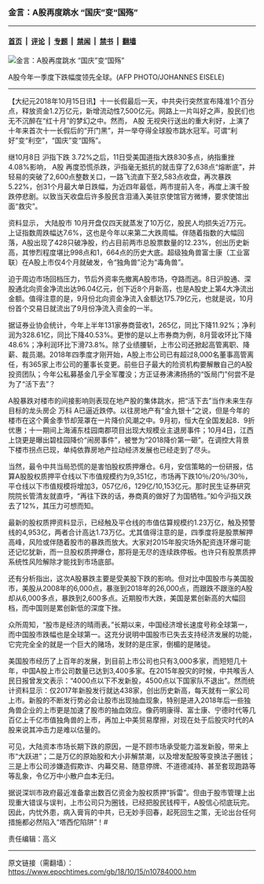 ### 金言：A股再度跳水 “国庆”变“国殇”

---

#### [首页](../../../..?n10784000) &nbsp;|&nbsp; [评论](../../../../../epoch-comment?n10784000) &nbsp;|&nbsp; [专题](../../../../../epoch-special?n10784000) &nbsp;|&nbsp; [禁闻](../../../../../epoch-news?n10784000) &nbsp;|&nbsp; [禁书](../../../../../books?n10784000) &nbsp;|&nbsp; [翻墙](https://github.com/gfw-breaker/nogfw/blob/master/README.md?n10784000)


<div><img alt="金言：A股再度跳水 “国庆”变“国殇”" class="attachment-djy_600_400 size-djy_600_400 wp-post-image" src="https://i.epochtimes.com/assets/uploads/2018/10/1507281229382584-600x400.jpg"/>
<div class="caption">
 <p>
  A股今年一季度下跌幅度领先全球。(AFP PHOTO/JOHANNES EISELE)
 </p>
</div></div><hr/><div class="post_content" id="artbody" itemprop="articleBody">
 <!-- article content begin -->
 <p>
  【大纪元2018年10月15日讯】十一长假最后一天，中共央行突然宣布降准1个百分点，释放资金1.2万亿元，新增流动性7,500亿元。网路上一片叫好之声，股民们也无不沉醉在“红十月”的梦幻之中。然而，
  <ok href="https://www.epochtimes.com/gb/tag/a%E8%82%A1.html">
   A股
  </ok>
  无视央行送出的重大利好，上演了十年来首次十一长假后的“开门黑”，并一举夺得全球股市跳水冠军。可谓“利好”变“利空”，“国庆”变“国殇”。
 </p>
 <p>
  继10月8日
  <ok href="https://www.epochtimes.com/gb/tag/%E6%B2%AA%E6%8C%87%E4%B8%8B%E8%B7%8C.html">
   沪指下跌
  </ok>
  3.72%之后，11日受美国道指大跌830多点，纳指重挫4.08%影响，
  <ok href="https://www.epochtimes.com/gb/tag/a%E8%82%A1.html">
   A股
  </ok>
  再度恐慌杀跌，沪指毫无抵抗的就击穿了2,638点“熔断底”，并轻易的突破了2,600点整数关口，一路飞流直下至2,583点收盘，再次暴跌5.22%，创31个月最大单日跌幅，为近四年最低，两市提前入冬，再度上演千股跌停悲剧。以致当天收盘后许多股民含泪涌入美驻京使馆官方微博，要求使馆出面“救灾”。
 </p>
 <p>
  资料显示，
  <ok href="https://www.epochtimes.com/gb/tag/%E5%A4%A7%E9%99%86%E8%82%A1%E5%B8%82.html">
   大陆股市
  </ok>
  10月开盘仅四天就蒸发了10万亿，股民人均损失近7万元。上证指数周跌幅达7.6%，这也是今年以来第二大跌周幅。伴随着指数的大幅回落，A股出现了428只破净股，约占目前两市总股票数量的12.23%，创出历史新高，其惨烈程度堪比998点和1，664点的历史大底。超级独角兽富士康（工业富联）在A股上市仅4个月就破发，令“独角兽”沦为“毒角兽”。
 </p>
 <p>
  迫于周边市场回档压力，节后外资率先撤离A股市场，夺路而逃。8日沪股通、深股通北向资金净流出达96.04亿元，创下近8个月新高，也是A股史上第4大净流出金额。值得注意的是，9月份北向资金净流入金额达175.79亿元，也就是说，10月份首个交易日就流出了9月份净流入资金的一半。
 </p>
 <p>
  据证券业协会统计，今年上半年131家券商营收1，265亿，同比下降11.92%；净利润为328.61亿，同比下降40.53%。更惨的是以上市券商为例，8月营收环比下降48.6%；净利润环比下滑73.8%。除了业绩腰斩，上市公司还掀起高管离职、降薪、裁员潮。2018年四季度才刚开始，A股上市公司已有超过8,000名董事高管离任，有365家上市公司的董事长变更。前些日子最大的险资机构要解散自己的A股投资团队；今年公私募基金几乎全军覆没；方正证券沸沸扬扬的“饭局门”何尝不是为了“活下去”？
 </p>
 <p>
  A股暴跌对楼市的间接影响则表现在地产股的集体跳水，把“活下去”当作未来生存目标的龙头房企
  <ok href="https://www.epochtimes.com/gb/tag/%E4%B8%87%E7%A7%91.html">
   万科
  </ok>
  A已逼近跌停。以往房地产有“金九银十”之说，但是今年的楼市在这个黄金季节却笼罩在一片降价风潮之中。9月初，恒大在全国发起8．9折优惠；十一期间上海浦东桂园南郡项目出现大规模业主退房事件；10月4日，江西上饶更是曝出碧桂园降价“闹房事件”，被誉为“2018降价第一砸”。在调控大背景下楼市拐点已现，单纯依靠房地产拉动经济发展也已经走到了尽头。
 </p>
 <p>
  当然，最令中共当局恐慌的是害怕股权质押爆仓。6月，安信策略的一份研报，估算A股股权质押平仓线以下市值规模约为9,351亿，市场再下跌10％/20％/30％，平仓线以下市值规模将增加3，057亿/6，129亿/10,153亿元。那时民生证券研究院院长管清友就直呼，“再往下跌的话，券商真的做好了为国牺牲。”如今沪指又跌去了12%，其压力可想而知。
 </p>
 <p>
  最新的股权质押资料显示，已经触及平仓线的市值估算规模约1.23万亿，触及预警线的4,953亿，两者合计高达1.73万亿。尤其值得注意的是，四季度将是股票解押高峰，风险或伴随着股市的暴跌而放大。大家对2015年股灾场外配资连环爆可能还记忆犹新，而一旦股权质押爆仓，那将是无尽的连续跌停板。也许只有股票质押系统性风险解除才能找到市场底部。
 </p>
 <p>
  还有分析指出，这次A股暴跌主要是受美股下跌的影响。但对比中国股市与美国股市，美股从2008年的6,000点，暴涨到2018年的26,000点，而跟跌不跟涨的A股却从6,000多点，暴跌到2,600多点。近期股市大跌，美国是累创新高的大幅回档，而中国则是累创新低的深度下挫。
 </p>
 <p>
  众所周知，“股市是经济的晴雨表。”长期以来，中国经济增长速度号称全球第一，而中国股市跌幅也是全球第一。这充分说明中国股市已失去支持经济发展的功能，它完完全全的就是一个巨大的赌场，发财的是庄家，倒楣的是赌徒。
 </p>
 <p>
  美国股市经历了上百年的发展，到目前上市公司也只有3,000多家，而短短几十年，中国A股上市公司数量已达到3,400多家。在2015年股灾的时候，中共喉舌人民日报曾发文表示：“4000点以下不发新股，4500点以下国家队不退出”。然而统计资料显示：仅2017年新股发行就达438家，创出历史新高，每天就有一家公司上市。新股的不断发行势必会让股市出现抽血现象，特别是进入2018年后一些独角兽企业的上市更是加速了股市的抽血效应。像药明康得、富士康、宁德时代等几百亿上千亿市值独角兽的上市，再加上中美贸易摩擦，对现在处于后股灾时代的A股来说其冲击力是难以估量的。
 </p>
 <p>
  可见，大陆资本市场长期下跌的原因，一是不顾市场承受能力滥发新股，带来上市“大跃进”；二是万亿的原始股和大小非解禁潮，以及增发配股等变换法子圈钱；三是上市公司涉嫌造假欺诈、内幕交易、随意停牌、不道德减持、甚至套现跑路等等乱象，令亿万中小散户血本无归。
 </p>
 <p>
  据说深圳市政府最近准备拿出数百亿资金为股权质押“拆雷”。但由于股市管理上出现重大错误与误判，上市公司只为圈钱，已经把股民钱榨干，A股信心彻底玩完。因此，内忧外患，病入膏肓的中共，已无妙手回春，起死回生之策，无论出台任何措施都必然陷入“塔西佗陷阱”！#
 </p>
 <p>
  责任编辑：高义
 </p>
 <!-- article content end -->
 <div id="below_article_ad">
 </div>
</div>


---

原文链接（需翻墙）：https://www.epochtimes.com/gb/18/10/15/n10784000.htm